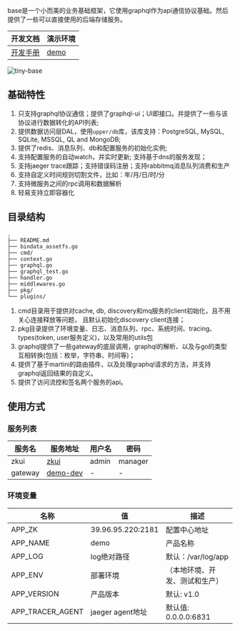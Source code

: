 base是一个小而美的业务基础框架，它使用graphql作为api通信协议基础。然后提供了一些可以直接使用的后端存储服务。

| 开发文档 | 演示环境 |
|---|---|
|[开发手册](https://github.com/microsvs/doc)|[demo](https://github.com/microsvs/demo)|

![tiny-base](https://gewuwei.oss-cn-shanghai.aliyuncs.com/tracelearning/base.png)

## 基础特性

1. 只支持graphql协议通信；提供了graphql-ui；UI即接口。并提供了一些与该协议进行数据转化的API列表;
2. 提供数据访问层DAL，使用`upper/db`库，该库支持：PostgreSQL, MySQL, SQLite, MSSQL, QL and MongoDB;
3. 提供了redis、消息队列、db和配置服务的初始化实例;
4. 支持配置服务的自动watch，并实时更新; 支持基于dns的服务发现；
5. 支持jaeger trace跟踪；支持错误码注册；支持rabbitmq消息队列消费和生产
6. 支持自定义时间规则切割文件，比如：年/月/日/时/分
7. 支持微服务之间的rpc调用和数据解析
8. 轻易支持立即容器化


## 目录结构

```shell
.
├── README.md
├── bindata_assetfs.go
├── cmd/
├── context.go
├── graphql.go
├── graphql_test.go
├── handler.go
├── middlewares.go
├── pkg/
└── plugins/
```

1. cmd目录用于提供对cache, db, discovery和mq服务的client初始化，且不用关心连接释放等问题， 且默认初始化discovery client连接；
2. pkg目录提供了环境变量、日志、消息队列、rpc、系统时间、tracing、types(token, user服务定义)，以及常用的utils包
3. graphql提供了一些gateway的底层调用，graphql的解析、以及与go的类型互相转换(包括：枚举，字符串、时间等)；
4. 提供了基于martini的路由插件，以及处理graphql请求的方法，并支持graphql返回结果的自定义。
5. 提供了访问流控和签名两个服务的api。

## 使用方式

### 服务列表

| 服务名 | 服务地址 | 用户名 | 密码 |
|---|---|---|---|
| zkui | [zkui](http://39.96.95.220:9090/login) | admin | manager |
| gateway | [demo-dev](http://39.96.95.220:8081) | - | - |

### 环境变量

| 名称 | 值 | 描述 |
|---|---|---|
| APP_ZK | 39.96.95.220:2181| 配置中心地址 |
| APP_NAME | demo | 产品名称 |
| APP_LOG | log绝对路径 | 默认：/var/log/app |
| APP_ENV | 部署环境 | （本地环境、开发、测试和生产） |
| APP_VERSION | 产品版本 | 默认: v1.0|
| APP_TRACER_AGENT | jaeger agent地址 | 默认值: 0.0.0.0:6831 |


